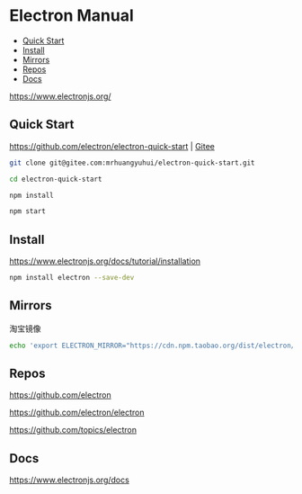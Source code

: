 <!-- omit in toc -->
# Electron Manual

- [Quick Start](#quick-start)
- [Install](#install)
- [Mirrors](#mirrors)
- [Repos](#repos)
- [Docs](#docs)

<https://www.electronjs.org/>

## Quick Start

<https://github.com/electron/electron-quick-start> | [Gitee](https://gitee.com/mrhuangyuhui/electron-quick-start)

```bash
git clone git@gitee.com:mrhuangyuhui/electron-quick-start.git

cd electron-quick-start

npm install

npm start
```

## Install

<https://www.electronjs.org/docs/tutorial/installation>

```bash
npm install electron --save-dev
```

## Mirrors

淘宝镜像

```bash
echo 'export ELECTRON_MIRROR="https://cdn.npm.taobao.org/dist/electron/"' >> ~/.bashrc
```

## Repos

<https://github.com/electron>

<https://github.com/electron/electron>

<https://github.com/topics/electron>

## Docs

<https://www.electronjs.org/docs>
